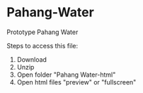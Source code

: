 # Pahang-Water
Prototype Pahang Water

Steps to access this file:
1. Download
2. Unzip
3. Open folder "Pahang Water-html"
4. Open html files "preview" or "fullscreen" 
